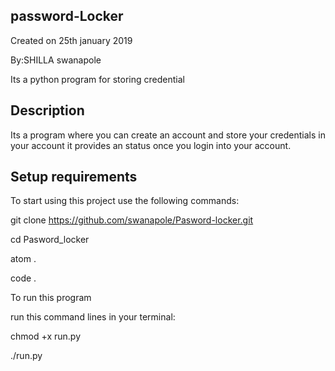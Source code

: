 ## password-Locker
Created on 25th january 2019

By:SHILLA swanapole

Its a python program for storing credential

## Description
Its a program where you can create an account and store your credentials in your account it provides an status once you login into your account.

## Setup requirements
To start using this project use the following commands:

git clone https://github.com/swanapole/Pasword-locker.git

cd Pasword_locker

atom .

code .

To run this program

run this command lines in your terminal:

chmod +x run.py

./run.py
